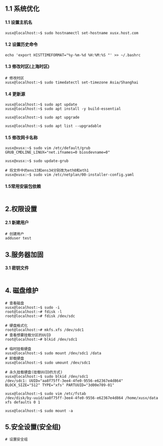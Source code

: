 ## 1.1 系统优化
#### 1.1 设置主机名
``` shell
xusx@localhost:~$ sudo hostnamectl set-hostname xusx.host.com
```
#### 1.2 设置历史命令
``` shell
echo 'export HISTTIMEFORMAT="%y-%m-%d %H:%M:%S "' >> ~/.bashrc
```
#### 1.3 修改时区(上海时区)
``` shell
# 修改时区
xusx@localhost:~$ sudo timedatectl set-timezone Asia/Shanghai
```
#### 1.4 更新源
``` shell
xusx@localhost:~$ sudo apt update
xusx@localhost:~$ sudo apt install -y build-essential

xusx@localhost:~$ sudo apt upgrade

xusx@localhost:~$ sudo apt list --upgradable
```
#### 1.5 修改网卡名称
``` shell
xusx@xusx:~$ sudo vim /etc/default/grub
GRUB_CMDLINE_LINUX="net.ifnames=0 biosdevname=0"

xusx@xusx:~$ sudo update-grub

# 将文件中的ens33和ens34分别改为eth0和eth1
xusx@xusx:~$ sudo vim /etc/netplan/00-installer-config.yaml
```
#### 1.5常用安装包依赖
``` shell

```

## 2.权限设置
#### 2.1 新建用户
```
# 创建用户
adduser test
```

## 3.服务器加固
#### 3.1 密钥文件
``` shell

```

## 4. 磁盘维护
``` shell
# 查看磁盘
xusx@localhost:~$ sudo -i
root@localhost:~# fdisk -l
root@localhost:~# fdisk /dev/sdc

# 硬盘格式化 
root@localhost:~# mkfs.xfs /dev/sdc1
# 查看想要挂载分区的UUID
root@localhost:~# blkid /dev/sdc1

# 临时挂载硬盘
xusx@localhost:~$ sudo mount /dev/sdc1 /data
# 卸载硬盘
xusx@localhost:~$ sudo umount /dev/sdc1

# 永久挂载硬盘(挂载UUID的方式)
xusx@localhost:~$ sudo blkid /dev/sdc1
/dev/sdc1: UUID="aa8f75ff-3ee4-4fe0-9556-e62367e4d864" BLOCK_SIZE="512" TYPE="xfs" PARTUUID="3d00e709-01"

xusx@localhost:~$ sudo vim /etc/fstab
/dev/disk/by-uuid/aa8f75ff-3ee4-4fe0-9556-e62367e4d864 /home/xusx/data xfs defaults 0 1

xusx@localhost:~$ sudo mount -a
```

## 5.安全设置(安全组)
``` shell
# 设置安全组
```
